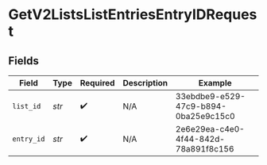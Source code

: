 # GetV2ListsListEntriesEntryIDRequest


## Fields

| Field                                | Type                                 | Required                             | Description                          | Example                              |
| ------------------------------------ | ------------------------------------ | ------------------------------------ | ------------------------------------ | ------------------------------------ |
| `list_id`                            | *str*                                | :heavy_check_mark:                   | N/A                                  | 33ebdbe9-e529-47c9-b894-0ba25e9c15c0 |
| `entry_id`                           | *str*                                | :heavy_check_mark:                   | N/A                                  | 2e6e29ea-c4e0-4f44-842d-78a891f8c156 |